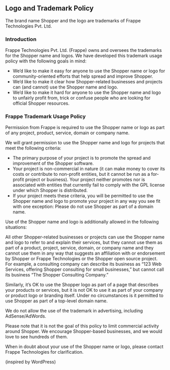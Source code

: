 ## Logo and Trademark Policy

The brand name Shopper and the logo are trademarks of Frappe Technologies Pvt. Ltd.

### Introduction

Frappe Technologies Pvt. Ltd. (Frappe) owns and oversees the trademarks for the Shopper name and logos. We have developed this trademark usage policy with the following goals in mind:

- We’d like to make it easy for anyone to use the Shopper name or logo for community-oriented efforts that help spread and improve Shopper.
- We’d like to make it clear how Shopper-related businesses and projects can (and cannot) use the Shopper name and logo.
- We’d like to make it hard for anyone to use the Shopper name and logo to unfairly profit from, trick or confuse people who are looking for official Shopper resources.

### Frappe Trademark Usage Policy

Permission from Frappe is required to use the Shopper name or logo as part of any project, product, service, domain or company name.

We will grant permission to use the Shopper name and logo for projects that meet the following criteria:

- The primary purpose of your project is to promote the spread and improvement of the Shopper software.
- Your project is non-commercial in nature (it can make money to cover its costs or contribute to non-profit entities, but it cannot be run as a for-profit project or business).
Your project neither promotes nor is associated with entities that currently fail to comply with the GPL license under which Shopper is distributed.
- If your project meets these criteria, you will be permitted to use the Shopper name and logo to promote your project in any way you see fit with one exception: Please do not use Shopper as part of a domain name.

Use of the Shopper name and logo is additionally allowed in the following situations:

All other Shopper-related businesses or projects can use the Shopper name and logo to refer to and explain their services, but they cannot use them as part of a product, project, service, domain, or company name and they cannot use them in any way that suggests an affiliation with or endorsement by Shopper or Frappe Technologies or the Shopper open source project. For example, a consulting company can describe its business as “123 Web Services, offering Shopper consulting for small businesses,” but cannot call its business “The Shopper Consulting Company.”

Similarly, it’s OK to use the Shopper logo as part of a page that describes your products or services, but it is not OK to use it as part of your company or product logo or branding itself. Under no circumstances is it permitted to use Shopper as part of a top-level domain name.

We do not allow the use of the trademark in advertising, including AdSense/AdWords.

Please note that it is not the goal of this policy to limit commercial activity around Shopper. We encourage Shopper-based businesses, and we would love to see hundreds of them.

When in doubt about your use of the Shopper name or logo, please contact Frappe Technologies for clarification.

(inspired by WordPress)
